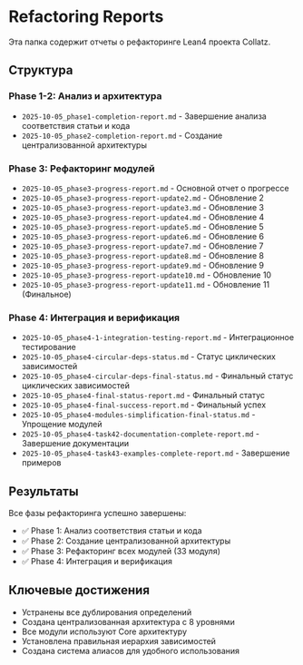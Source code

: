 # Refactoring Reports

Эта папка содержит отчеты о рефакторинге Lean4 проекта Collatz.

## Структура

### Phase 1-2: Анализ и архитектура
- `2025-10-05_phase1-completion-report.md` - Завершение анализа соответствия статьи и кода
- `2025-10-05_phase2-completion-report.md` - Создание централизованной архитектуры

### Phase 3: Рефакторинг модулей
- `2025-10-05_phase3-progress-report.md` - Основной отчет о прогрессе
- `2025-10-05_phase3-progress-report-update2.md` - Обновление 2
- `2025-10-05_phase3-progress-report-update3.md` - Обновление 3
- `2025-10-05_phase3-progress-report-update4.md` - Обновление 4
- `2025-10-05_phase3-progress-report-update5.md` - Обновление 5
- `2025-10-05_phase3-progress-report-update6.md` - Обновление 6
- `2025-10-05_phase3-progress-report-update7.md` - Обновление 7
- `2025-10-05_phase3-progress-report-update8.md` - Обновление 8
- `2025-10-05_phase3-progress-report-update9.md` - Обновление 9
- `2025-10-05_phase3-progress-report-update10.md` - Обновление 10
- `2025-10-05_phase3-progress-report-update11.md` - Обновление 11 (Финальное)

### Phase 4: Интеграция и верификация
- `2025-10-05_phase4-1-integration-testing-report.md` - Интеграционное тестирование
- `2025-10-05_phase4-circular-deps-status.md` - Статус циклических зависимостей
- `2025-10-05_phase4-circular-deps-final-status.md` - Финальный статус циклических зависимостей
- `2025-10-05_phase4-final-status-report.md` - Финальный статус
- `2025-10-05_phase4-final-success-report.md` - Финальный успех
- `2025-10-05_phase4-modules-simplification-final-status.md` - Упрощение модулей
- `2025-10-05_phase4-task42-documentation-complete-report.md` - Завершение документации
- `2025-10-05_phase4-task43-examples-complete-report.md` - Завершение примеров

## Результаты

Все фазы рефакторинга успешно завершены:
- ✅ Phase 1: Анализ соответствия статьи и кода
- ✅ Phase 2: Создание централизованной архитектуры
- ✅ Phase 3: Рефакторинг всех модулей (33 модуля)
- ✅ Phase 4: Интеграция и верификация

## Ключевые достижения

- Устранены все дублирования определений
- Создана централизованная архитектура с 8 уровнями
- Все модули используют Core архитектуру
- Установлена правильная иерархия зависимостей
- Создана система алиасов для удобного использования
